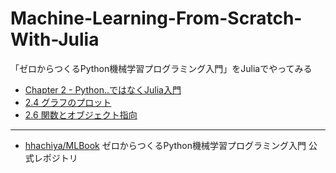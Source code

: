 # Machine-Learning-From-Scratch-With-Julia
「ゼロからつくるPython機械学習プログラミング入門」をJuliaでやってみる

- [Chapter 2 - Python..ではなくJulia入門](https://nbviewer.jupyter.org/github/matsueushi/machine-learning-from-scratch-with-julia/blob/notebooks/notebook/chapter2.ipynb)
- [2.4 グラフのプロット](https://nbviewer.jupyter.org/github/matsueushi/machine-learning-from-scratch-with-julia/blob/notebooks/notebook/chapter2-4-scatter-plot.ipynb)
- [2.6 関数とオブジェクト指向](https://nbviewer.jupyter.org/github/matsueushi/machine-learning-from-scratch-with-julia/blob/notebooks/notebook/chapter2-6-house-price-data-main.ipynb)

---

* [hhachiya/MLBook](https://github.com/hhachiya/MLBook) ゼロからつくるPython機械学習プログラミング入門 公式レポジトリ
